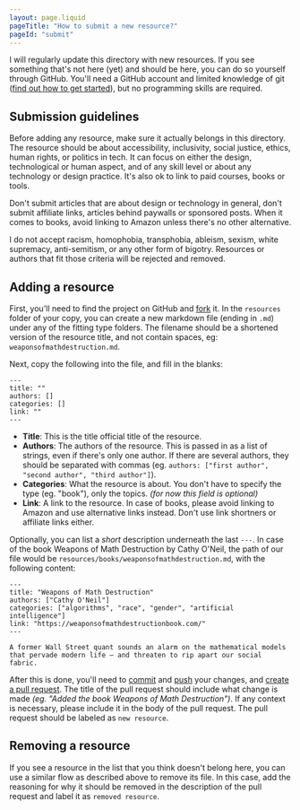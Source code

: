 ```yaml
---
layout: page.liquid
pageTitle: "How to submit a new resource?"
pageId: "submit"
---
```


I will regularly update this directory with new resources. If you see something that's not here (yet) and should be here, you can do so yourself through GitHub. You'll need a GitHub account and limited knowledge of git ([find out how to get started]()), but no programming skills are required.

## Submission guidelines

Before adding any resource, make sure it actually belongs in this directory. The resource should be about accessibility, inclusivity, social justice, ethics, human rights, or politics in tech. It can focus on either the design, technological or human aspect, and of any skill level or about any technology or design practice. It's also ok to link to paid courses, books or tools.

Don't submit articles that are about design or technology in general, don't submit affiliate links, articles behind paywalls or sponsored posts. When it comes to books, avoid linking to Amazon unless there's no other alternative.

I do not accept racism, homophobia, transphobia, ableism, sexism, white supremacy, anti-semitism, or any other form of bigotry. Resources or authors that fit those criteria will be rejected and removed.

## Adding a resource

First, you'll need to find the project on GitHub and [fork]() it. In the `resources` folder of your copy, you can create a new markdown file (ending in `.md`) under any of the fitting type folders. The filename should be a shortened version of the resource title, and not contain spaces, eg: `weaponsofmathdestruction.md`.

Next, copy the following into the file, and fill in the blanks:

```
---
title: ""
authors: []
categories: []
link: ""
---
```

- **Title**: This is the title official title of the resource.
- **Authors**: The authors of the resource. This is passed in as a list of strings, even if there's only one author. If there are several authors, they should be separated with commas (eg. `authors: ["first author", "second author", "third author"]`).
- **Categories**: What the resource is about. You don't have to specify the type (eg. "book"), only the topics. _(for now this field is optional)_
- **Link**: A link to the resource. In case of books, please avoid linking to Amazon and use alternative links instead. Don't use link shortners or affiliate links either.

Optionally, you can list a _short_ description underneath the last `---`. In case of the book Weapons of Math Destruction by Cathy O'Neil, the path of our file would be `resources/books/weaponsofmathdestruction.md`, with the following content:

```
---
title: "Weapons of Math Destruction"
authors: ["Cathy O'Neil"]
categories: ["algorithms", "race", "gender", "artificial intelligence"]
link: "https://weaponsofmathdestructionbook.com/"
---

A former Wall Street quant sounds an alarm on the mathematical models that pervade modern life — and threaten to rip apart our social fabric.
```

After this is done, you'll need to [commit]() and [push]() your changes, and [create a pull request](). The title of the pull request should include what change is made _(eg. "Added the book Weapons of Math Destruction")_. If any context is necessary, please include it in the body of the pull request. The pull request should be labeled as `new resource`. 

## Removing a resource

If you see a resource in the list that you think doesn't belong here, you can use a similar flow as described above to remove its file. In this case, add the reasoning for why it should be removed in the description of the pull request and label it as `removed resource`. 
